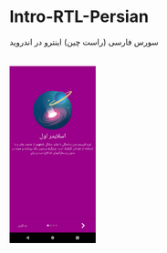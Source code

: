 # Intro-RTL-Persian
سورس فارسی (راست چین) اینترو در اندروید
<br>
<br>
<br>
<img alt="Ezatpanah RTL-Navigationdrawer" src="Screenshot/1637659388.png" width="30%">
